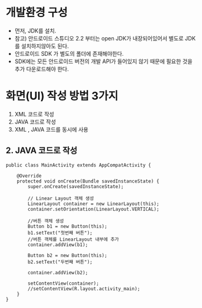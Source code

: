 # 개발환경 구성
- 먼저, JDK를 설치. 
- 참고) 안드로이드 스튜디오 2.2 부터는 open JDK가 내장되어있어서 별도로 JDK를 설치하지않아도 된다.
- 안드로이드 SDK 가 별도의 폴더에 존재해야한다.
- SDK에는 모든 안드로이드 버전의 개발 API가 들어있지 않기 때문에 필요한 것을 추가 다운로드해야 한다. 

# 화면(UI) 작성 방법 3가지 
1) XML 코드로 작성
2) JAVA 코드로 작성
3) XML , JAVA 코드를 동시에 사용 

## 2. JAVA 코드로 작성
```
public class MainActivity extends AppCompatActivity {

    @Override
    protected void onCreate(Bundle savedInstanceState) {
        super.onCreate(savedInstanceState);

        // Linear Layout 객체 생성
        LinearLayout container = new LinearLayout(this);
        container.setOrientation(LinearLayout.VERTICAL);

        //버튼 객체 생성
        Button b1 = new Button(this);
        b1.setText("첫번째 버튼");
        //버튼 객체를 LinearLayout 내부에 추가
        container.addView(b1);

        Button b2 = new Button(this);
        b2.setText("두번째 버튼");

        container.addView(b2);

        setContentView(container);
        //setContentView(R.layout.activity_main);
    }
}
```
